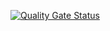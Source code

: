 [![Quality Gate Status](https://sonarcloud.io/api/project_badges/measure?project=rev082019_bankapp-naresh&metric=alert_status)](https://sonarcloud.io/dashboard?id=rev082019_bankapp-naresh)
